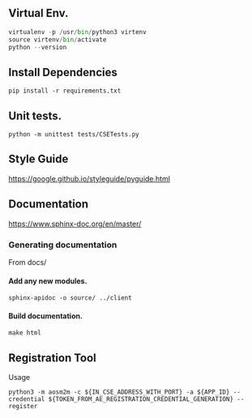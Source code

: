 ## Virtual Env.
```python
virtualenv -p /usr/bin/python3 virtenv
source virtenv/bin/activate
python --version
```

## Install Dependencies
`pip install -r requirements.txt`

## Unit tests.
`python -m unittest tests/CSETests.py`

## Style Guide
https://google.github.io/styleguide/pyguide.html

## Documentation
https://www.sphinx-doc.org/en/master/

### Generating documentation
From docs/

#### Add any new modules.
`sphinx-apidoc -o source/ ../client` 

#### Build documentation.
`make html`

## Registration Tool

Usage

    python3 -m aosm2m -c ${IN_CSE_ADDRESS_WITH_PORT} -a ${APP_ID} --credential ${TOKEN_FROM_AE_REGISTRATION_CREDENTIAL_GENERATION} --register
